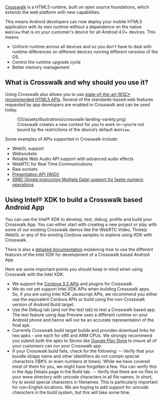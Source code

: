 [Crosswalk](https://crosswalk-project.org/) is a HTML5 runtime, built on open source foundations, which extends the web platform with new capabilities.

This means Android developers can now deploy your mobile HTML5 application with its own runtime without a dependence on the native `WebView` that is on your customer's device for all Android 4.0+ devices. This means

- Uniform runtime across all devices and so you don't have to deal with runtime differences on different devices running different versions of the OS. 
- Control the runtime upgrade cycle
- Better memory management

## What is Crosswalk and why should you use it?

Using Crosswalk also allows you to use [state-of-the-art W3C* recommended HTML5 APIs](https://crosswalk-project.org/#documentation/apis). Several of the standards-based web features requested by app developers are enabled in Crosswalk and can be used today.

<figure>
![](/assets/illustrations/crosswalk-landing-variety.png)
<figcaption>Crosswalk creates a new context for you to work in—you’re not bound by the restrictions of the device’s default <code>WebView</code>.</figcaption>
</figure>

Some examples of APIs supported in Crosswalk include:

- WebGL support
- Websockets
- Reliable Web Audio API support with advanced audio effects
- WebRTC for Real Time Communications
- Raw sockets
- [Presentation API (WiDi)](https://crosswalk-project.org/#wiki/presentation-api-manual)
- [SIMD (Single Instruction Multiple Data) support for faster numeric operations](https://01.org/blogs/tlcounts/2014/bringing-simd-javascript)

## Using Intel® XDK to build a Crosswalk based Android App

You can use the Intel® XDK to develop, test, debug, profile and build your Crosswalk App. You can either start with creating a new project or play with some of our existing Crosswalk demos like the WebRTC Video, Threejs WebGL or any of the existing Cordova samples to explore using XDK with Crosswalk.

<div class="pullquote" data-pullquote="features requested by app developers are enabled in Crosswalk and can be used today"></div>

There is also a [detailed documentation](http://software.intel.com/en-us/html5/xdkdocs#508153) explaining how to use the different features of the Intel XDK for development of a Crosswalk based Android App.

Here are some important points you should keep in mind when using Crosswalk with the Intel XDK:

- We support the [Cordova 3.3 APIs](http://cordova.apache.org/docs/en/3.3.0/index.html) and plugins for Crosswalk
- We do not yet support Intel XDK APIs when building Crosswalk apps. So, if you are using Intel XDK Javascript APIs, we recommend you either use the equivalent Cordova APIs or build using the non-Crosswalk version of Android Build target.
- Use the Debug tab (and not the test tab) to test a Crosswalk based app. The test feature using App Preview uses a different runtime on your Android phone and hence will not be an accurate representation of the final apk.
- Currently Crosswalk build target builds and provides download links for two apks - one each for x86 and ARM CPUs. We strongly recommend you submit both the apks to Stores like [Google Play Store](http://developer.android.com/google/play/publishing/multiple-apks.html) to insure all of your customers can run your Crosswalk app.
- If your Crosswalk build fails, check for the following:
-- Verify that your bundle id/app name and other identifiers do not contain special characters (!$#% or even numbers at times). While we have covered most of them for you, we might have forgotten a few. You can verify this in the App Details page in the Build tab.
-- Verify that there are no files in your www directory with unicode characters in all file names. In short, try to avoid special characters in filenames. This is particularly important for non-English locations. We are hoping to add support for unicode characters in the build system, but this will take some time.
